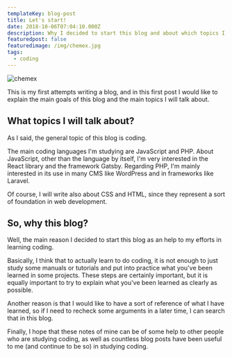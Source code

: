 ```yaml
---
templateKey: blog-post
title: Let's start!
date: 2018-10-06T07:04:10.000Z
description: Why I decided to start this blog and about which topics I will write here.
featuredpost: false
featuredimage: /img/chemex.jpg
tags:
  - coding
---
```

![chemex](/img/chemex.jpg)

This is my first attempts writing a blog, and in this first post I would like to explain the main goals of this blog and the main topics I will talk about.

## What topics I will talk about?
As I said, the general topic of this blog is coding.

The main coding languages I'm studying are JavaScript and PHP. About JavaScript, other than the language by itself, I'm very interested in the React library and the framework Gatsby. Regarding PHP, I'm mainly interested in its use in many CMS like WordPress and in frameworks like Laravel.

Of course, I will write also about CSS and HTML, since they represent a sort of foundation in web development.

## So, why this blog?

Well, the main reason I decided to start this blog as an help to my efforts in learning coding.

Basically, I think that to actually learn to do coding, it is not enough to just study some manuals or tutorials and put into practice what you've been learned in some projects. These steps are certainly important, but it is equally important to try to explain what you've been learned as clearly as possible.

Another reason is that I would like to have a sort of reference of what I have learned, so if I need to recheck some arguments in a later time, I can search that in this blog.

Finally, I hope that these notes of mine can be of some help to other people who are studying coding, as well as countless blog posts have been useful to me (and continue to be so) in studying coding.

